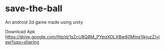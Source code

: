 # save-the-ball
An android 2d game made using unity

Download Apk
https://drive.google.com/file/d/1sZcU8Q8M_PYeqXOLXBw60Mtns1IkjuzZ/view?usp=sharing

